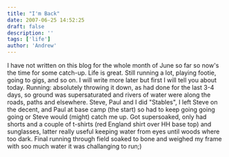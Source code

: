 ```yaml
---
title: "I'm Back"
date: 2007-06-25 14:52:25
draft: false
description: ''
tags: ['life']
author: 'Andrew'
---
```


I have not written on this blog for the whole month of June so far so now's the time for some catch-up. Life is great. Still running a lot, playing footie, going to gigs, and so on. I will write more later but first I will tell you about today. Running: absolutely throwing it down, as had done for the last 3-4 days, so ground was supersaturated and rivers of water were along the roads, paths and elsewhere. Steve, Paul and I did "Stables", I left Steve on the decent, and Paul at base camp (the start) so had to keep going going going or Steve would (might) catch me up. Got supersoaked, only had shorts and a couple of t-shirts (red England shirt over HH base top) and sunglasses, latter really useful keeping water from eyes until woods where too dark. Final running through field soaked to bone and weighed my frame with soo much water it was challanging to run;)
